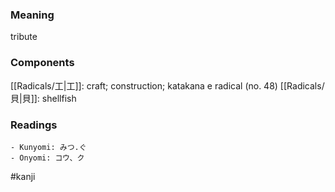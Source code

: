 ### Meaning

tribute

### Components

[[Radicals/工|工]]: craft; construction; katakana e radical (no. 48) [[Radicals/貝|貝]]: shellfish

### Readings

```
- Kunyomi: みつ.ぐ
- Onyomi: コウ、ク
```

#kanji